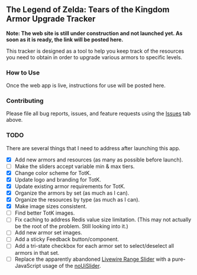 ## The Legend of Zelda: Tears of the Kingdom Armor Upgrade Tracker

**Note: The web site is still under construction and not launched yet. As soon as it is ready, the link will be posted here.**

This tracker is designed as a tool to help you keep track of the resources you need to obtain in order to upgrade various armors to specific levels.

### How to Use

Once the web app is live, instructions for use will be posted here.

[comment]: # (Simply make sure the armor you wish to track is checked, then adjust the slider below the name of the armor to specify which levels you are looking to upgrade it to. The resources and the quantity you will need for the upgrades are shown in the sidebar on the left. By default, all levels of all armors are tracked.)

### Contributing

Please file all bug reports, issues, and feature requests using the [Issues](https://github.com/SturmB/totk-armor-upgrade-tracker/issues) tab above.

### TODO

There are several things that I need to address after launching this app.

- [x] Add new armors and resources (as many as possible before launch).
- [ ] Make the sliders accept variable min & max tiers.
- [x] Change color scheme for TotK.
- [x] Update logo and branding for TotK.
- [x] Update existing armor requirements for TotK.
- [x] Organize the armors by set (as much as I can).
- [x] Organize the resources by type (as much as I can).
- [x] Make image sizes consistent.
- [ ] Find better TotK images.
- [ ] Fix caching to address Redis value size limitation. (This may not actually be the root of the problem. Still looking into it.)
- [ ] Add new armor set images.
- [ ] Add a sticky Feedback button/component.
- [ ] Add a tri-state checkbox for each armor set to select/deselect all armors in that set.
- [ ] Replace the apparently abandoned [Livewire Range Slider](https://github.com/jantinnerezo/livewire-range-slider) with a pure-JavaScript usage of the [noUiSlider](https://refreshless.com/nouislider/).

